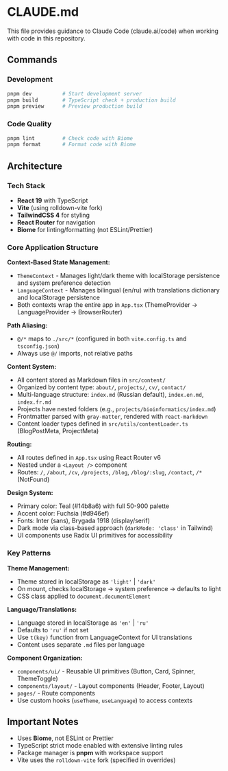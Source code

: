 # CLAUDE.md

This file provides guidance to Claude Code (claude.ai/code) when working with code in this repository.

## Commands

### Development
```bash
pnpm dev          # Start development server
pnpm build        # TypeScript check + production build
pnpm preview      # Preview production build
```

### Code Quality
```bash
pnpm lint         # Check code with Biome
pnpm format       # Format code with Biome
```

## Architecture

### Tech Stack
- **React 19** with TypeScript
- **Vite** (using rolldown-vite fork)
- **TailwindCSS 4** for styling
- **React Router** for navigation
- **Biome** for linting/formatting (not ESLint/Prettier)

### Core Application Structure

**Context-Based State Management:**
- `ThemeContext` - Manages light/dark theme with localStorage persistence and system preference detection
- `LanguageContext` - Manages bilingual (en/ru) with translations dictionary and localStorage persistence
- Both contexts wrap the entire app in `App.tsx` (ThemeProvider → LanguageProvider → BrowserRouter)

**Path Aliasing:**
- `@/*` maps to `./src/*` (configured in both `vite.config.ts` and `tsconfig.json`)
- Always use `@/` imports, not relative paths

**Content System:**
- All content stored as Markdown files in `src/content/`
- Organized by content type: `about/`, `projects/`, `cv/`, `contact/`
- Multi-language structure: `index.md` (Russian default), `index.en.md`, `index.fr.md`
- Projects have nested folders (e.g., `projects/bioinformatics/index.md`)
- Frontmatter parsed with `gray-matter`, rendered with `react-markdown`
- Content loader types defined in `src/utils/contentLoader.ts` (BlogPostMeta, ProjectMeta)

**Routing:**
- All routes defined in `App.tsx` using React Router v6
- Nested under a `<Layout />` component
- Routes: `/`, `/about`, `/cv`, `/projects`, `/blog`, `/blog/:slug`, `/contact`, `/*` (NotFound)

**Design System:**
- Primary color: Teal (#14b8a6) with full 50-900 palette
- Accent color: Fuchsia (#d946ef)
- Fonts: Inter (sans), Brygada 1918 (display/serif)
- Dark mode via class-based approach (`darkMode: 'class'` in Tailwind)
- UI components use Radix UI primitives for accessibility

### Key Patterns

**Theme Management:**
- Theme stored in localStorage as `'light'` | `'dark'`
- On mount, checks localStorage → system preference → defaults to light
- CSS class applied to `document.documentElement`

**Language/Translations:**
- Language stored in localStorage as `'en'` | `'ru'`
- Defaults to `'ru'` if not set
- Use `t(key)` function from LanguageContext for UI translations
- Content uses separate `.md` files per language

**Component Organization:**
- `components/ui/` - Reusable UI primitives (Button, Card, Spinner, ThemeToggle)
- `components/layout/` - Layout components (Header, Footer, Layout)
- `pages/` - Route components
- Use custom hooks (`useTheme`, `useLanguage`) to access contexts

## Important Notes

- Uses **Biome**, not ESLint or Prettier
- TypeScript strict mode enabled with extensive linting rules
- Package manager is **pnpm** with workspace support
- Vite uses the `rolldown-vite` fork (specified in overrides)